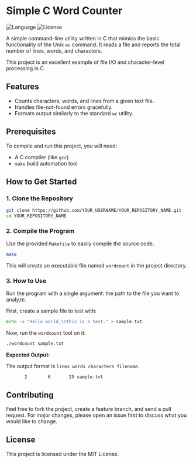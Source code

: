 # Simple C Word Counter

![Language](https://img.shields.io/badge/language-C-blue.svg)
![License](https://img.shields.io/badge/license-MIT-green.svg)

A simple command-line utility written in C that mimics the basic functionality of the Unix `wc` command. It reads a file and reports the total number of lines, words, and characters.

This project is an excellent example of file I/O and character-level processing in C.

## Features

- Counts characters, words, and lines from a given text file.
- Handles file-not-found errors gracefully.
- Formats output similarly to the standard `wc` utility.

## Prerequisites

To compile and run this project, you will need:
- A C compiler (like `gcc`)
- `make` build automation tool

## How to Get Started

### 1. Clone the Repository

```bash
git clone https://github.com/YOUR_USERNAME/YOUR_REPOSITORY_NAME.git
cd YOUR_REPOSITORY_NAME
```

### 2. Compile the Program

Use the provided `Makefile` to easily compile the source code.

```bash
make
```
This will create an executable file named `wordcount` in the project directory.

### 3. How to Use

Run the program with a single argument: the path to the file you want to analyze.

First, create a sample file to test with:
```bash
echo -e "Hello world,\nthis is a test." > sample.txt
```

Now, run the `wordcount` tool on it:
```bash
./wordcount sample.txt
```

**Expected Output:**

The output format is `lines words characters filename`.

```
       2        6       25 sample.txt
```

## Contributing

Feel free to fork the project, create a feature branch, and send a pull request. For major changes, please open an issue first to discuss what you would like to change.

## License

This project is licensed under the MIT License.
